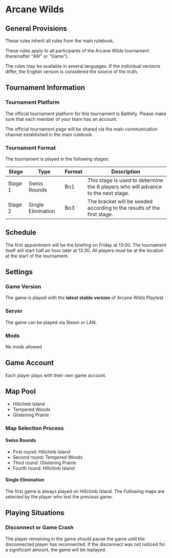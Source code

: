 # Arcane Wilds

## General Provisions

These rules inherit all rules from the main rulebook.

These rules apply to all participants of the Arcane Wilds tournament (hereinafter "AW" or "Game").

The rules may be available in several languages. If the individual versions differ, the English version is considered the source of the truth.

## Tournament Information

### Tournament Platform

The official tournament platform for this tournament is Battlefy.
Please make sure that each member of your team has an account.

The official tournament page will be shared via the main communication channel established in the main rulebook.

### Tournament Format

The tournament is played in the following stages:

| Stage   | Type               | Format | Description                                                                       |
|---------|--------------------|--------|-----------------------------------------------------------------------------------|
| Stage 1 | Swiss Rounds       | Bo1    | This stage is used to determine the 8 players who will advance to the next stage. |
| Stage 2 | Single Elimination | Bo3    | The bracket will be seeded according to the results of the first stage.           |

## Schedule

The first appointment will be the briefing on Friday at 13:00.
The tournament itself will start half an hour later at 13:30.
All players must be at the location at the start of the tournament.

## Settings

### Game Version

The game is played with the **latest stable version** of Arcane Wilds Playtest.

### Server

The game can be played via Steam or LAN.

### Mods

No mods allowed

## Game Account

Each player plays with their own game account.

## Map Pool

* Hillclimb Island
* Tempered Woods
* Glistening Prairie

### Map Selection Process

#### Swiss Rounds

* First round: Hillclimb Island
* Second round: Tempered Woods
* Third round: Glistening Prairie
* Fourth round: Hillclimb Island

#### Single Elimination

The first game is always played on Hillclimb Island.
The Following maps are selected by the player who lost the previous game.

## Playing Situations

### Disconnect or Game Crash

The player remaining in the game should pause the game until the disconnected player has reconnected.
If the disconnect was not noticed for a significant amount, the game will be replayed.
